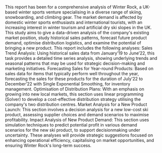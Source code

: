 This report has been for a comprehensive analysis of Winter Rock, a UK-based winter sports venture specialising in a diverse range of skiing, snowboarding, and climbing gear. The market demand is affected by domestic winter sports enthusiasts and international tourists, with an increasing interest in winter tourism and artificial dry ski slopes in the UK. This study aims to give a data-driven analysis of the company's existing market position, study historical sales patterns, forecast future product demand, optimise distribution logistics, and examine the potential of bringing a new product.
This report includes the following analyses: 
Sales Trend Analysis: Using historical sales data from January’19 to June’22, this task provides a detailed time series analysis, showing underlying trends and seasonal patterns that may be used for strategic decision-making and marketing initiatives. 
Forecasting Sales for Year-round Products: Based on sales data for items that typically perform well throughout the year, forecasting the sales for these products for the duration of July’22 to December’22 with Single Exponential Smoothing, for inventory management. 
Optimisation of Distribution Plans: With an emphasis on growing into new local markets, this section uses linear programming (Solver) to develop a cost-effective distribution strategy utilising the company's two distribution centres. 
Market Analysis for a New Product Launch: This section involves a decision analysis for a new low-cost ski product, assessing supplier choices and demand scenarios to maximise profitability. 
Impact Analysis of New Product Demand: This section uses simulation techniques to predict potential profit in various demand scenarios for the new ski product, to support decisionmaking under uncertainty. 
These analyses will provide strategic suggestions focused on enhancing operational efficiency, capitalising on market opportunities, and ensuring Winter Rock's long-term success.
